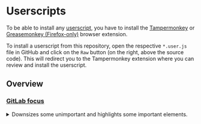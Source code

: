 # Userscripts

To be able to install any [userscript](https://en.wikipedia.org/wiki/Userscript), you have to install the [Tampermonkey](https://www.tampermonkey.net/) or [Greasemonkey (Firefox-only)](https://www.greasespot.net/) browser extension.

To install a userscript from this repository, open the respective `*.user.js` file in GitHub and click on the `Raw` button (on the right, above the source code). This will redirect you to the Tampermonkey extension where you can review and install the userscript.

## Overview

### [GitLab focus](gitlab-focus.user.js)

<details><summary>Downsizes some unimportant and highlights some important elements.</summary><p>

Changed elements:
- timeline items (downsize non-comments)
- board cards (downsize and rearrange elements inside a card)
- related lists (add light yellow/orange background to open issues/MRs and downsize closed issues/MRs)
- placeholders font color (light gray)

</p></details>
